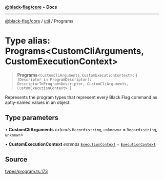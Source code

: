 [**@black-flag/core**](../../README.md) • **Docs**

***

[@black-flag/core](../../README.md) / [util](../README.md) / Programs

# Type alias: Programs\<CustomCliArguments, CustomExecutionContext\>

> **Programs**\<`CustomCliArguments`, `CustomExecutionContext`\>: `{ [Descriptor in ProgramDescriptor]: DescriptorToProgram<Descriptor, CustomCliArguments, CustomExecutionContext> }`

Represents the program types that represent every Black Flag command as
aptly-named values in an object.

## Type parameters

• **CustomCliArguments** *extends* `Record`\<`string`, `unknown`\> = `Record`\<`string`, `unknown`\>

• **CustomExecutionContext** *extends* [`ExecutionContext`](ExecutionContext.md) = [`ExecutionContext`](ExecutionContext.md)

## Source

[types/program.ts:173](https://github.com/Xunnamius/black-flag/blob/d4a156f70283118824ee7289456277508954660f/types/program.ts#L173)

